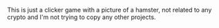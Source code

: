 This is just a clicker game with a picture of a hamster, not related to any crypto and I'm not trying to copy any other projects.
